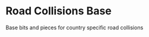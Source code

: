 Road Collisions Base
====================

Base bits and pieces for country specific road collisions
